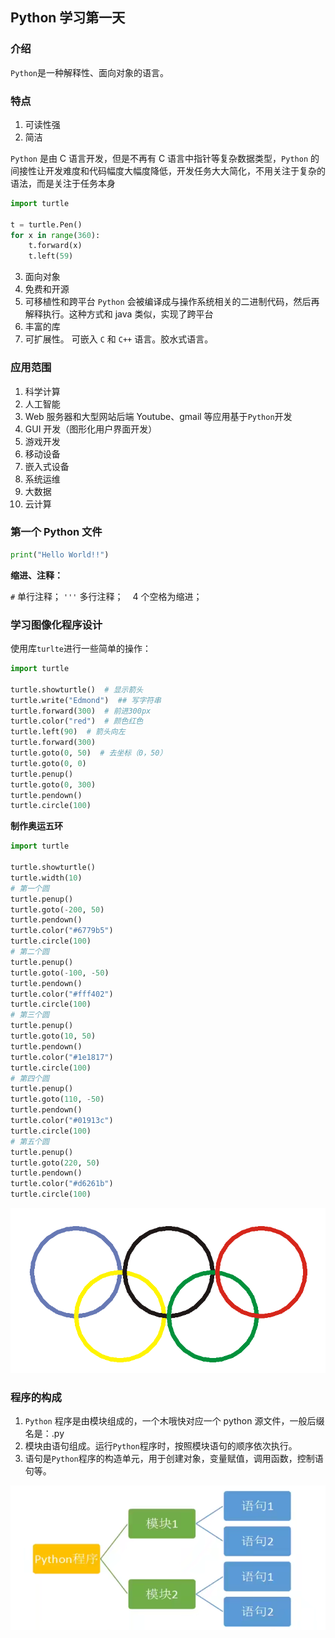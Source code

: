 ## Python 学习第一天

### 介绍

`Python`是一种解释性、面向对象的语言。

### 特点

1. 可读性强
2. 简洁

`Python` 是由 C 语言开发，但是不再有 C 语言中指针等复杂数据类型，`Python` 的间接性让开发难度和代码幅度大幅度降低，开发任务大大简化，不用关注于复杂的语法，而是关注于任务本身

```python
import turtle

t = turtle.Pen()
for x in range(360):
    t.forward(x)
    t.left(59)

```

3. 面向对象
4. 免费和开源
5. 可移植性和跨平台
   `Python` 会被编译成与操作系统相关的二进制代码，然后再解释执行。这种方式和 java 类似，实现了跨平台
6. 丰富的库
7. 可扩展性。 可嵌入 `C` 和 `C++` 语言。胶水式语言。

### 应用范围

1. 科学计算
2. 人工智能
3. Web 服务器和大型网站后端
   Youtube、gmail 等应用基于`Python`开发
4. GUI 开发（图形化用户界面开发）
5. 游戏开发
6. 移动设备
7. 嵌入式设备
8. 系统运维
9. 大数据
10. 云计算

### 第一个 Python 文件

```python
print("Hello World!!")
```

**缩进、注释：**

`#` 单行注释；
`'''` 多行注释；
` ` 4 个空格为缩进；

### 学习图像化程序设计

使用库`turlte`进行一些简单的操作：

```python
import turtle

turtle.showturtle()  # 显示箭头
turtle.write("Edmond")  ## 写字符串
turtle.forward(300)  # 前进300px
turtle.color("red")  # 颜色红色
turtle.left(90)  # 箭头向左
turtle.forward(300)
turtle.goto(0, 50)  # 去坐标（0，50）
turtle.goto(0, 0)
turtle.penup()
turtle.goto(0, 300)
turtle.pendown()
turtle.circle(100)
```

**制作奥运五环**

```python
import turtle

turtle.showturtle()
turtle.width(10)
# 第一个圆
turtle.penup()
turtle.goto(-200, 50)
turtle.pendown()
turtle.color("#6779b5")
turtle.circle(100)
# 第二个圆
turtle.penup()
turtle.goto(-100, -50)
turtle.pendown()
turtle.color("#fff402")
turtle.circle(100)
# 第三个圆
turtle.penup()
turtle.goto(10, 50)
turtle.pendown()
turtle.color("#1e1817")
turtle.circle(100)
# 第四个圆
turtle.penup()
turtle.goto(110, -50)
turtle.pendown()
turtle.color("#01913c")
turtle.circle(100)
# 第五个圆
turtle.penup()
turtle.goto(220, 50)
turtle.pendown()
turtle.color("#d6261b")
turtle.circle(100)
```

![image-20210831173657042](./img/image-20210831173657042.png)

### 程序的构成

1. `Python` 程序是由模块组成的，一个木哦快对应一个 python 源文件，一般后缀名是：.py
2. 模块由语句组成。运行`Python`程序时，按照模块语句的顺序依次执行。
3. 语句是`Python`程序的构造单元，用于创建对象，变量赋值，调用函数，控制语句等。

![image-20210831174433174](./img/image-20210831174433174.png)